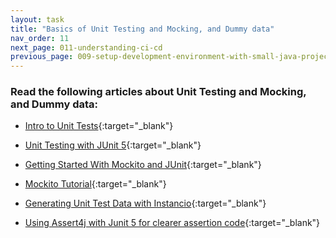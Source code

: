 ```yaml
---
layout: task
title: "Basics of Unit Testing and Mocking, and Dummy data"
nav_order: 11
next_page: 011-understanding-ci-cd
previous_page: 009-setup-development-environment-with-small-java-project
---
```

### Read the following articles about Unit Testing and Mocking, and Dummy data:
- [Intro to Unit Tests](https://medium.com/interleap/intro-to-unit-tests-f2b7750c2d3c){:target="_blank"}

- [Unit Testing with JUnit 5](https://www.vogella.com/tutorials/JUnit/article.html){:target="_blank"}

- [Getting Started With Mockito and JUnit](https://howtodoinjava.com/mockito/junit-mockito-example/){:target="_blank"}

- [Mockito Tutorial](https://www.digitalocean.com/community/tutorials/mockito-tutorial){:target="_blank"}

- [Generating Unit Test Data with Instancio](https://www.baeldung.com/java-test-data-instancio){:target="_blank"}

- [Using Assert4j with Junit 5 for clearer assertion code](https://www.petrikainulainen.net/programming/testing/junit-5-tutorial-writing-assertions-with-assertj){:target="_blank"}
